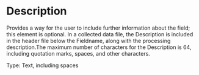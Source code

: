# Description

Provides a way for the user to include further information about the field; this element is optional. In a collected data file, the Description is included in the header file below the Fieldname, along with the processing description.The maximum number of characters for the Description is 64, including quotation marks, spaces, and other characters.

Type: Text, including spaces
